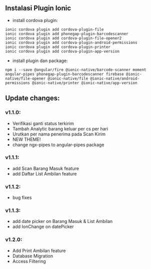 ## Instalasi Plugin Ionic
- install cordova plugin:
```
ionic cordova plugin add cordova-plugin-file
ionic cordova plugin add phonegap-plugin-barcodescanner
ionic cordova plugin add cordova-plugin-file-opener2
ionic cordova plugin add cordova-plugin-android-permissions
ionic cordova plugin add cordova-plugin-printer
ionic cordova plugin add cordova-plugin-app-version
```
- install plugin dan package:
```
npm i --save @angular/fire @ionic-native/barcode-scanner moment angular-pipes phonegap-plugin-barcodescanner firebase @ionic-native/file-opener @ionic-native/file @ionic-native/android-permissions @ionic-native/printer @ionic-native/app-version
```

## Update changes:

### v1.1.0:
- Verifikasi ganti status terkirim
- Tambah Analytic barang keluar per cs per hari
- Urutkan per nama penerima pada Scan Kirim
- NEW THEME!
- change ngx-pipes to angular-pipes package

### v1.1.1:
- add Scan Barang Masuk feature
- add Daftar List Ambilan feature

### v1.1.2:
- bug fixes

### v1.1.3:
- add date picker on Barang Masuk & List Ambilan
- add IonChange on datePicker

### v1.2.0:
- Add Print Ambilan feature
- Database Migration
- Access Filtering